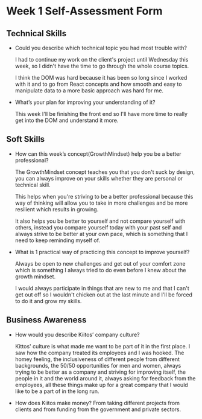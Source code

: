 # Week 1 Self-Assessment Form

## Technical Skills

- Could you describe which technical topic you had most trouble with?

  I had to continue my work on the client's project until Wednesday this week, so I didn't have the time to go through the whole course topics.

  I think the DOM was hard because it has been so long since I worked with it and to go from React concepts and how smooth and easy to manipulate data to a more basic approach was hard for me.

- What’s your plan for improving your understanding of it?

  This week I'll be finishing the front end so I'll have more time to really get into the DOM and understand it more.

## Soft Skills

- How can this week’s concept(​GrowthMindset​) help you be a better professional?

  The ​GrowthMindset​ concept teaches you that you don't suck by design, you can always improve on your skills whether they are personal or technical skill.

  This helps when you're striving to be a better professional because this way of thinking will allow you to take in more challenges and be more resilient which results in growing.

  It also helps you be better to yourself and not compare yourself with others, instead you compare yourself today with your past self and always strive to be better at your own pace, which is something that I need to keep reminding myself of.

- What is 1 practical way of practicing this concept to improve yourself?

  Always be open to new challenges and get out of your comfort zone which is something I always tried to do even before I knew about the growth mindset.

  I would always participate in things that are new to me and that I can't get out off so I wouldn't chicken out at the last minute and I'll be forced to do it and grow my skills.

## Business Awareness

- How would you describe Kiitos’ company culture?

  Kittos' culture is what made me want to be part of it in the first place. I saw how the company treated its employees and I was hooked. The homey feeling, the inclusiveness of different people from different backgrounds, the 50/50 opportunities for men and women, always trying to be better as a company and striving for improving itself, the people in it and the world around it, always asking for feedback from the employees, all these things make up for a great company that I would like to be a part of in the long run.

- How does Kiitos make money?
  From taking different projects from clients and from funding from the government and private sectors.
